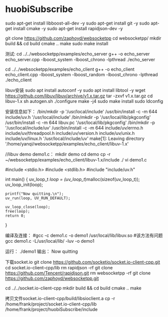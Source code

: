 # huobiSubscribe
sudo apt-get install libboost-all-dev -y
sudo apt-get install git -y
sudo apt-get install cmake -y
sudo apt-get install rapidjson-dev -y

git clone https://github.com/zaphoyd/websocketpp
cd websocketpp/
mkdir build && cd build 
cmake ..
make
sudo make install

测试:
cd ../../websocketpp/examples/echo_server
g++ -o echo_server echo_server.cpp -lboost_system -lboost_chrono -lpthread
./echo_server

cd ../../websocketpp/examples/echo_client
g++ -o echo_client echo_client.cpp -lboost_system -lboost_random -lboost_chrono -lpthread
./echo_client


libuv安装
sudo apt install autoconf -y
sudo apt install libtool -y
wget https://github.com/libuv/libuv/archive/v1.x.tar.gz
tar -zxvf v1.x.tar.gz
cd libuv-1.x
sh autogen.sh
./configure
make -j4
sudo make install
sudo ldconfig

安装信息如下：
/bin/mkdir -p '/usr/local/include'
/usr/bin/install -c -m 644 include/uv.h '/usr/local/include'
/bin/mkdir -p '/usr/local/lib/pkgconfig'
/usr/bin/install -c -m 644 libuv.pc '/usr/local/lib/pkgconfig'
/bin/mkdir -p '/usr/local/include/uv'
/usr/bin/install -c -m 644 include/uv/errno.h include/uv/threadpool.h include/uv/version.h include/uv/unix.h include/uv/linux.h '/usr/local/include/uv'
make[1]: Leaving directory '/home/yanqi/websocketpp/examples/echo_client/libuv-1.x'


//libuv demo demo1.c：
mkdir demo
cd demo
cp -r ~/websocketpp/examples/echo_client/libuv-1.x/include ./
vi demo1.c

#include <stdio.h>
#include <stdlib.h>
#include "include/uv.h"

int main() {
    uv_loop_t *loop = (uv_loop_t*)malloc(sizeof(uv_loop_t));
    uv_loop_init(loop);

    printf("Now quitting.\n");
    uv_run(loop, UV_RUN_DEFAULT);

    uv_loop_close(loop);
    free(loop);
    return 0;
}

编译及连接：
#gcc -c demo1.c -o demo1  /usr/local/lib/libuv.so #该方法有问题
gcc demo1.c -L/usr/local/lib/ -luv -o demo1

运行：
./demo1
输出：
Now quitting

下载socket.io
git clone https://github.com/socketio/socket.io-client-cpp.git
cd socket.io-client-cpp/lib
rm rapidjson -rf
git clone https://github.com/Tencent/rapidjson.git
rm websocketpp -rf
git clone https://github.com/zaphoyd/websocketpp.git

cd ../../socket.io-client-cpp
mkdir build && cd build
cmake ..
make

拷贝文件socket.io-client-cpp/build/libsioclient.a
cp -r /home/frank/project/socket.io-client-cpp/lib /home/frank/project/huobiSubscribe/include

